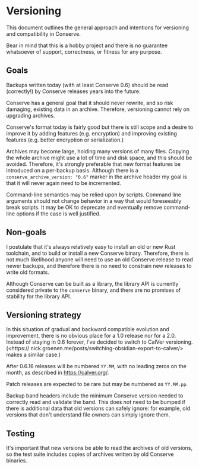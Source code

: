 # Versioning

This document outlines the general approach and intentions for versioning and compatibility in Conserve.

Bear in mind that this is a hobby project and there is no guarantee whatsoever of support, correctness,
or fitness for any purpose.

## Goals

Backups written today (with at least Conserve 0.6) should be read (correctly!) by Conserve releases years into the future.

Conserve has a general goal that it should never rewrite, and so risk damaging, existing data in an archive.
Therefore, versioning cannot rely on upgrading archives.

Conserve's format today is fairly good but there is still scope and a desire to improve it by adding
features (e.g. encryption) and improving existing features (e.g. better encryption or serialization.)

Archives may become large, holding many versions of many files. Copying the whole archive might use a lot of time
and disk space, and this should be avoided. Therefore, it's strongly preferable that new format features be introduced
on a per-backup basis. Although there is a `conserve_archive_version: "0.6"` marker in the archive header my 
goal is that it will never again need to be incremented.

Command-line semantics may be relied upon by scripts. Command line arguments should not change behavior 
in a way that would foreseeably break scripts. It may be OK to deprecate and eventually remove command-line
options if the case is well justified.

## Non-goals

I postulate that it's always relatively easy to install an old or new Rust toolchain, and to build
or install a new Conserve binary. Therefore, there is not much likelihood anyone will need to use an 
old Conserve release to read newer backups, and therefore there is no need to constrain new 
releases to write old formats. 

Although Conserve can be built as a library, the library API is currently considered private to the `conserve` binary, and 
there are no promises of stability for the library API.

## Versioning strategy

In this situation of gradual and backward compatible evolution and improvement,
there is no obvious place for a 1.0 release nor for a 2.0. Instead of staying
in 0.6 forever, I've decided to switch to CalVer versioning.  (<https://
nick.groenen.me/posts/switching-obsidian-export-to-calver/> makes a similar
case.)

After 0.6.16 releases will be numbered `YY.MM`, with no leading zeros on the month,
as described in <https://calver.org/>.

Patch releases are expected to be rare but may be numbered as `YY.MM.pp`.

Backup band headers include the minimum Conserve version needed to correctly read and validate the band.
This does _not_ need to be bumped if there is additional data that old versions can safely ignore:
for example, old versions that don't understand file owners can simply ignore them.

## Testing

It's important that new versions be able to read the archives of old versions, so the test suite includes copies of archives written by old Conserve binaries.

